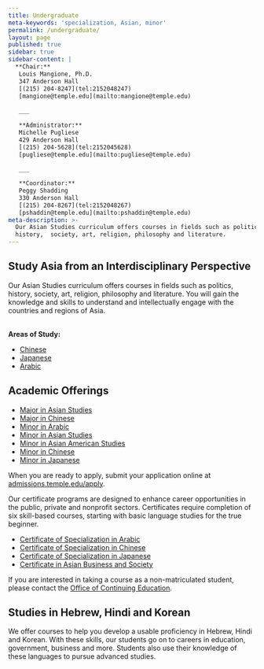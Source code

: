 ```yaml
---
title: Undergraduate
meta-keywords: 'specialization, Asian, minor'
permalink: /undergraduate/
layout: page
published: true
sidebar: true
sidebar-content: |
  **Chair:**  
   Louis Mangione, Ph.D.  
   347 Anderson Hall  
   [(215) 204-8247](tel:2152048247)  
   [mangione@temple.edu](mailto:mangione@temple.edu)  
   
   ___
   
   **Administrator:**  
   Michelle Pugliese  
   429 Anderson Hall   
   [(215) 204-5628](tel:2152045628)  
   [pugliese@temple.edu](mailto:pugliese@temple.edu)  
   
   ___

   **Coordinator:**  
   Peggy Shadding  
   330 Anderson Hall    
   [(215) 204-8267](tel:2152048267)   
   [pshaddin@temple.edu](mailto:pshaddin@temple.edu)  
meta-description: >-
  Our Asian Studies curriculum offers courses in fields such as politics,
  history,  society, art, religion, philosophy and literature.
---
```


<div class="row">
<div class="col m12 l8">
  <h2>Study Asia from an Interdisciplinary Perspective</h2>
  <p>
    Our Asian Studies curriculum offers courses in fields such as politics, history, society, art, religion, philosophy and literature.  You will gain the knowledge and skills to understand and intellectually engage with the countries and regions of Asia.
  </p>
</div>
<div class="col m12 l4"><br>
  <div class="course-box">
    <b>Areas of Study:</b>
    <ul>
    <li><a href="http://www.cla.temple.edu/chinese/" title="Chinese">Chinese</a></li>
    <li><a href="http://www.cla.temple.edu/japanese/" title="Japanese">Japanese</a></li>
    <li><a href="http://www.cla.temple.edu/arabic/" title="Arabic">Arabic</a></li>
    </ul>
    </div>
</div>
</div>

## Academic Offerings

 - [Major in Asian Studies](http://bulletin.temple.edu/undergraduate/liberal-arts/asian-studies/ba-asian-studies/)
 - [Major in Chinese](http://bulletin.temple.edu/undergraduate/liberal-arts/chinese/ba-chinese/)
 - [Minor in Arabic](http://bulletin.temple.edu/undergraduate/liberal-arts/arabic/arabic-minor/)
 - [Minor in Asian Studies](http://bulletin.temple.edu/undergraduate/liberal-arts/asian-studies/asian-studies-minor/)
 - [Minor in Asian American Studies](http://bulletin.temple.edu/undergraduate/liberal-arts/asian-studies/asian-american-studies-minor/#text)
 - [Minor in Chinese](http://bulletin.temple.edu/undergraduate/liberal-arts/chinese/minor-chinese/)
 - [Minor in Japanese](http://bulletin.temple.edu/undergraduate/liberal-arts/japanese/minor-japanese/)
 
 When you are ready to apply, submit your application online at [admissions.temple.edu/apply](admissions.temple.edu/apply).

Our certificate programs are designed to enhance career opportunities in the public, private and nonprofit sectors. Certificates require completion of six skill-based courses, starting with basic language studies for the true beginner.

 - [Certificate of Specialization in Arabic](http://bulletin.temple.edu/undergraduate/liberal-arts/arabic/certificate-specialization-arabic/)
 - [Certificate of Specialization in Chinese](http://bulletin.temple.edu/undergraduate/liberal-arts/chinese/certificate-specialization-chinese/)
 - [Certificate of Specialization in Japanese](http://bulletin.temple.edu/undergraduate/liberal-arts/japanese/certificate-specialization-japanese/)
 - [Certificate in Asian Business and Society](http://bulletin.temple.edu/undergraduate/liberal-arts/asian-studies/asian-business-society-certificate/)

If you are interested in taking a course as a non-matriculated student, please contact the [Office of Continuing Education](http://www.temple.edu/academics/continuing-education).

## Studies in Hebrew, Hindi and Korean

We offer courses to help you develop a usable proficiency in Hebrew, Hindi and Korean. With these skills, our students go on to careers in education, government, business and more. Students also use their knowledge of these languages to pursue advanced studies.
